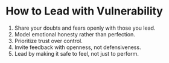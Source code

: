 # How to Lead with Vulnerability

1. Share your doubts and fears openly with those you lead.
2. Model emotional honesty rather than perfection.
3. Prioritize trust over control.
4. Invite feedback with openness, not defensiveness.
5. Lead by making it safe to feel, not just to perform.